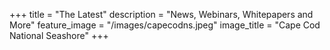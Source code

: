 +++
title = "The Latest"
description = "News, Webinars, Whitepapers and More"
feature_image = "/images/capecodns.jpeg"
image_title = "Cape Cod National Seashore"
+++

